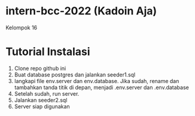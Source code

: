 # intern-bcc-2022 (Kadoin Aja)
Kelompok 16

# Tutorial Instalasi
1. Clone repo github ini
2. Buat database postgres dan jalankan seeder1.sql
3. langkapi file env.server dan env.database. Jika sudah, rename dan tambahkan tanda titik di depan, menjadi .env.server dan .env.database
4. Setelah sudah, run server.
5. Jalankan seeder2.sql
6. Server siap digunakan
